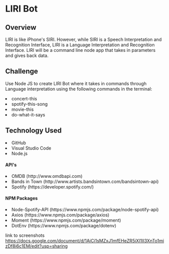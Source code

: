 <h1>LIRI Bot</h1>

<h2>Overview</h2>

LIRI is like iPhone's SIRI. However, while SIRI is a Speech Interpretation and Recognition Interface, LIRI is a Language Interpretation and Recognition Interface. LIRI will be a command line node app that takes in parameters and gives back data.

<h2>Challenge</h2>

Use Node JS to create LIRI Bot where it takes in commands through Language interpretation using the following commands in the terminal:

<li>concert-this</li>

<li>spotify-this-song</li>

<li>movie-this</li>

<li>do-what-it-says</li>
  
<h2>Technology Used</h2>

<li>GitHub</li>
<li>Visual Studio Code</li>
<li>Node.js</li>

<h4>API's</h4>
<li>OMDB (http://www.omdbapi.com)</li>
<li>Bands in Town (http://www.artists.bandsintown.com/bandsintown-api)</li>
<li>Spotify (https://developer.spotify.com/)</li>
  
 <h4>NPM Packages</h4>
<li>Node-Spotify-API (https://www.npmjs.com/package/node-spotify-api)</li>
<li>Axios (https://www.npmjs.com/package/axios)</li>
<li>Moment (https://www.npmjs.com/package/moment)</li> 
<li>DotEnv (https://www.npmjs.com/package/dotenv)</li> 













link to screenshots
https://docs.google.com/document/d/1AiCi1sMZxJ1mfEHeZR5iXl1II3XnTo1mizDf8i6c1EM/edit?usp=sharing
